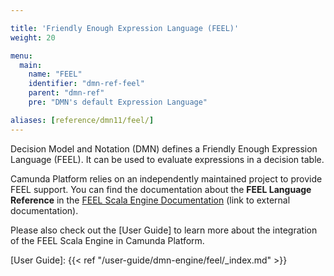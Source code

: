 ```yaml
---

title: 'Friendly Enough Expression Language (FEEL)'
weight: 20

menu:
  main:
    name: "FEEL"
    identifier: "dmn-ref-feel"
    parent: "dmn-ref"
    pre: "DMN's default Expression Language"

aliases: [reference/dmn11/feel/]
---
```


Decision Model and Notation (DMN) defines a Friendly Enough Expression
Language (FEEL). It can be used to evaluate expressions in a decision table.

Camunda Platform relies on an independently maintained project to provide FEEL support. You can find the 
documentation about the **FEEL Language Reference** in the [FEEL Scala Engine Documentation][] 
(link to external documentation).

Please also check out the [User Guide] to learn more about the integration of the FEEL Scala Engine 
in Camunda Platform.

[FEEL Scala Engine Documentation]: https://camunda.github.io/feel-scala/
[User Guide]: {{< ref "/user-guide/dmn-engine/feel/_index.md" >}}